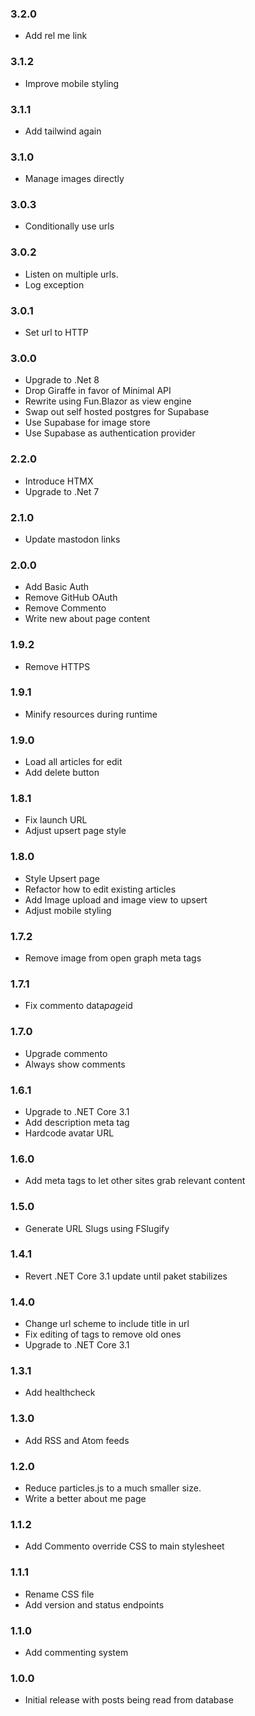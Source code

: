 ### 3.2.0

- Add rel me link

### 3.1.2

- Improve mobile styling

### 3.1.1

- Add tailwind again

### 3.1.0

- Manage images directly

### 3.0.3

- Conditionally use urls

### 3.0.2

- Listen on multiple urls.
- Log exception

### 3.0.1

- Set url to HTTP

### 3.0.0

- Upgrade to .Net 8
- Drop Giraffe in favor of Minimal API
- Rewrite using Fun.Blazor as view engine
- Swap out self hosted postgres for Supabase
- Use Supabase for image store
- Use Supabase as authentication provider

### 2.2.0

- Introduce HTMX
- Upgrade to .Net 7

### 2.1.0

- Update mastodon links

### 2.0.0

- Add Basic Auth
- Remove GitHub OAuth
- Remove Commento
- Write new about page content

### 1.9.2

- Remove HTTPS

### 1.9.1

- Minify resources during runtime

### 1.9.0

- Load all articles for edit
- Add delete button

### 1.8.1

- Fix launch URL
- Adjust upsert page style

### 1.8.0

- Style Upsert page
- Refactor how to edit existing articles
- Add Image upload and image view to upsert
- Adjust mobile styling

### 1.7.2

- Remove image from open graph meta tags

### 1.7.1

- Fix commento data*page*id

### 1.7.0

- Upgrade commento
- Always show comments

### 1.6.1

- Upgrade to .NET Core 3.1
- Add description meta tag
- Hardcode avatar URL

### 1.6.0

- Add meta tags to let other sites grab relevant content

### 1.5.0

- Generate URL Slugs using FSlugify

### 1.4.1

- Revert .NET Core 3.1 update until paket stabilizes

### 1.4.0

- Change url scheme to include title in url
- Fix editing of tags to remove old ones
- Upgrade to .NET Core 3.1

### 1.3.1

- Add healthcheck

### 1.3.0

- Add RSS and Atom feeds

### 1.2.0

- Reduce particles.js to a much smaller size.
- Write a better about me page

### 1.1.2

- Add Commento override CSS to main stylesheet

### 1.1.1

- Rename CSS file
- Add version and status endpoints

### 1.1.0

- Add commenting system

### 1.0.0

- Initial release with posts being read from database
